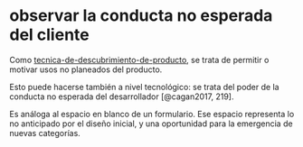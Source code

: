# observar la conducta no esperada del cliente

Como [tecnica-de-descubrimiento-de-producto](tecnica-de-descubrimiento-de-producto.md), se trata de permitir o motivar usos no planeados del producto.

Esto puede hacerse también a nivel tecnológico: se trata del poder de la conducta no esperada del desarrollador [@cagan2017, 219].

Es análoga al espacio en blanco de un formulario. Ese espacio representa lo no anticipado por el diseño inicial, y una oportunidad para la emergencia de nuevas categorías.

